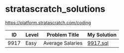 # stratascratch_solutions

https://platform.stratascratch.com/coding

| ID | Level | Problem Title | My Solution |
| --- | --- | --- | --- |
| 9917 | Easy | Average Salaries | [9917.sql](https://github.com/yeungbur/stratascratch_solutions/blob/main/easy/9917_Average_Salaries.sql) |
